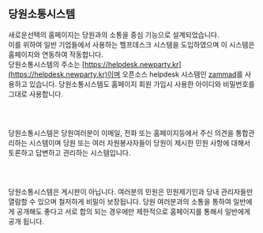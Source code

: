 ## 당원소통시스템

새로운선택의 홈페이지는 당원과의 소통을 중심 기능으로 설계되었습니다.   
이를 위하여 일반 기업들에서 사용하는 헬프데스크 시스템을 도입하였으며 이 시스템은 홈페이지와 연동하여 작동합니다.  
당원소통시스템의 주소는 [https://helpdesk.newparty.kr](https://helpdesk.newparty.kr)이며 오픈소스 helpdesk 시스템인 [zammad](https://zammad.org/)를 사용하고 있습니다. 
당원소통시스템도 홈페이지 회원 가입시 사용한 아이디와 비밀번호를 그대로 사용합니다.
### &nbsp;  
당원소통시스템은 당원여러분이 이메일, 전화 또는 홈페이지등에서 주신 의견을 통합관리하는 시스템이며 당원 또는 여러 자원봉사자들이 당원이 제시한 민원 사항에 대해서 토론하고 답변하고 관리하는 시스템입니다. 
### &nbsp;  
당원소통시스템은 게시판이 아닙니다. 여러분의 민원은 민원제기인과 당내 관리자들만 열람할 수 있으며 철저하게 비밀이 보장됩니다. 당원 여러분과의 소통을 통하여 일반에게 공개해도 좋다고 서로 합의 되는 경우에만 제한적으로 홈페이지를 통해서 일반에게 공개 됩니다.